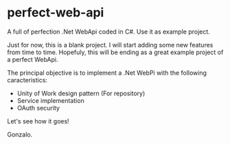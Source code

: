 # perfect-web-api
A full of perfection .Net WebApi coded in C#. Use it as example project.

Just for now, this is a blank project. I will start adding some new features from time to time. Hopefuly, this will be ending as a great example project of a perfect WebApi.

The principal objective is to implement a .Net WebPi with the following caracteristics:

- Unity of Work design pattern (For repository)
- Service implementation
- OAuth security

Let's  see how it goes!

Gonzalo.
